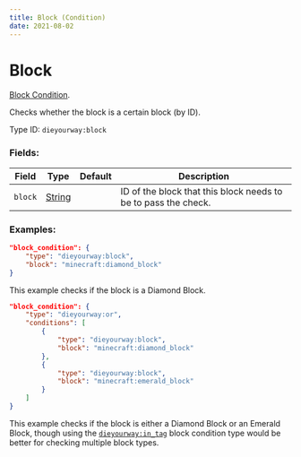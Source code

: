 ```yaml
---
title: Block (Condition)
date: 2021-08-02
---
```

# Block

[Block Condition](../block_conditions.md).

Checks whether the block is a certain block (by ID).

Type ID: `dieyourway:block`

### Fields:

Field  | Type | Default | Description
-------|------|---------|-------------
`block` | [String](../data_types/string.md) | | ID of the block that this block needs to be to pass the check.

### Examples:
```json
"block_condition": {
    "type": "dieyourway:block",
    "block": "minecraft:diamond_block"
}
```
This example checks if the block is a Diamond Block.

```json
"block_condition": {
    "type": "dieyourway:or",
    "conditions": [
        {
            "type": "dieyourway:block",
            "block": "minecraft:diamond_block"
        },
        {
            "type": "dieyourway:block",
            "block": "minecraft:emerald_block"
        }
    ]
}
```
This example checks if the block is either a Diamond Block or an Emerald Block, though using the [`dieyourway:in_tag`](../block_conditions/in_tag.md) block condition type would be better for checking multiple block types.